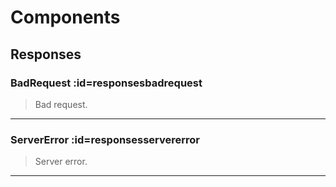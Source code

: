 # Components

## Responses 

### BadRequest :id=responsesbadrequest
> Bad request.


* * *

### ServerError :id=responsesservererror
> Server error.


* * *

